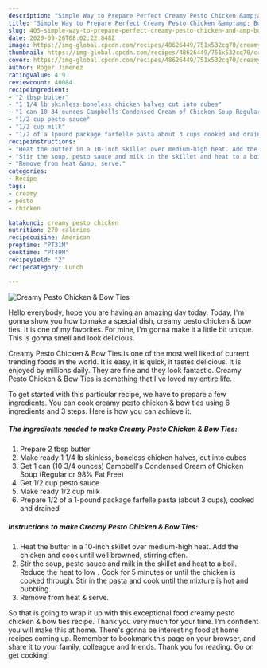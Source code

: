 ```yaml
---
description: "Simple Way to Prepare Perfect Creamy Pesto Chicken &amp;amp; Bow Ties"
title: "Simple Way to Prepare Perfect Creamy Pesto Chicken &amp;amp; Bow Ties"
slug: 405-simple-way-to-prepare-perfect-creamy-pesto-chicken-and-amp-bow-ties
date: 2020-09-26T08:02:22.848Z
image: https://img-global.cpcdn.com/recipes/48626449/751x532cq70/creamy-pesto-chicken-bow-ties-recipe-main-photo.jpg
thumbnail: https://img-global.cpcdn.com/recipes/48626449/751x532cq70/creamy-pesto-chicken-bow-ties-recipe-main-photo.jpg
cover: https://img-global.cpcdn.com/recipes/48626449/751x532cq70/creamy-pesto-chicken-bow-ties-recipe-main-photo.jpg
author: Roger Jimenez
ratingvalue: 4.9
reviewcount: 40084
recipeingredient:
- "2 tbsp butter"
- "1 1/4 lb skinless boneless chicken halves cut into cubes"
- "1 can 10 34 ounces Campbells Condensed Cream of Chicken Soup Regular or 98 Fat Free"
- "1/2 cup pesto sauce"
- "1/2 cup milk"
- "1/2 of a 1pound package farfelle pasta about 3 cups cooked and drained"
recipeinstructions:
- "Heat the butter in a 10-inch skillet over medium-high heat. Add the chicken and cook until well browned, stirring often."
- "Stir the soup, pesto sauce and milk in the skillet and heat to a boil. Reduce the heat to low . Cook for 5 minutes or until the chicken is cooked through. Stir in the pasta and cook until the mixture is hot and bubbling."
- "Remove from heat &amp; serve."
categories:
- Recipe
tags:
- creamy
- pesto
- chicken

katakunci: creamy pesto chicken 
nutrition: 270 calories
recipecuisine: American
preptime: "PT31M"
cooktime: "PT49M"
recipeyield: "2"
recipecategory: Lunch

---
```



![Creamy Pesto Chicken &amp; Bow Ties](https://img-global.cpcdn.com/recipes/48626449/751x532cq70/creamy-pesto-chicken-bow-ties-recipe-main-photo.jpg)

Hello everybody, hope you are having an amazing day today. Today, I'm gonna show you how to make a special dish, creamy pesto chicken &amp; bow ties. It is one of my favorites. For mine, I'm gonna make it a little bit unique. This is gonna smell and look delicious.



Creamy Pesto Chicken &amp; Bow Ties is one of the most well liked of current trending foods in the world. It is easy, it is quick, it tastes delicious. It is enjoyed by millions daily. They are fine and they look fantastic. Creamy Pesto Chicken &amp; Bow Ties is something that I've loved my entire life.


To get started with this particular recipe, we have to prepare a few ingredients. You can cook creamy pesto chicken &amp; bow ties using 6 ingredients and 3 steps. Here is how you can achieve it.

<!--inarticleads1-->

##### The ingredients needed to make Creamy Pesto Chicken &amp; Bow Ties:

1. Prepare 2 tbsp butter
1. Make ready 1 1/4 lb skinless, boneless chicken halves, cut into cubes
1. Get 1 can (10 3/4 ounces) Campbell&#39;s Condensed Cream of Chicken Soup (Regular or 98% Fat Free)
1. Get 1/2 cup pesto sauce
1. Make ready 1/2 cup milk
1. Prepare 1/2 of a 1-pound package farfelle pasta (about 3 cups), cooked and drained




<!--inarticleads2-->

##### Instructions to make Creamy Pesto Chicken &amp; Bow Ties:

1. Heat the butter in a 10-inch skillet over medium-high heat. Add the chicken and cook until well browned, stirring often.
1. Stir the soup, pesto sauce and milk in the skillet and heat to a boil. Reduce the heat to low . Cook for 5 minutes or until the chicken is cooked through. Stir in the pasta and cook until the mixture is hot and bubbling.
1. Remove from heat &amp; serve.




So that is going to wrap it up with this exceptional food creamy pesto chicken &amp; bow ties recipe. Thank you very much for your time. I'm confident you will make this at home. There's gonna be interesting food at home recipes coming up. Remember to bookmark this page on your browser, and share it to your family, colleague and friends. Thank you for reading. Go on get cooking!
